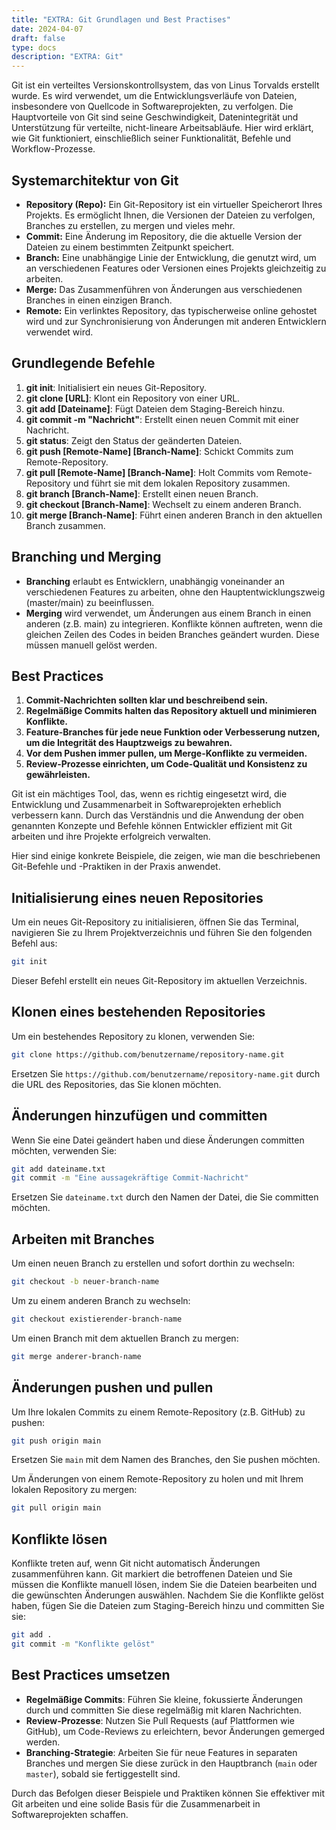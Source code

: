 ```yaml
---
title: "EXTRA: Git Grundlagen und Best Practises"
date: 2024-04-07
draft: false
type: docs
description: "EXTRA: Git"
---
```


Git ist ein verteiltes Versionskontrollsystem, das von Linus Torvalds erstellt wurde. Es wird verwendet, um die Entwicklungsverläufe von Dateien, insbesondere von Quellcode in Softwareprojekten, zu verfolgen. Die Hauptvorteile von Git sind seine Geschwindigkeit, Datenintegrität und Unterstützung für verteilte, nicht-lineare Arbeitsabläufe. Hier wird erklärt, wie Git funktioniert, einschließlich seiner Funktionalität, Befehle und Workflow-Prozesse.

## Systemarchitektur von Git

- **Repository (Repo):** Ein Git-Repository ist ein virtueller Speicherort Ihres Projekts. Es ermöglicht Ihnen, die Versionen der Dateien zu verfolgen, Branches zu erstellen, zu mergen und vieles mehr.
- **Commit:** Eine Änderung im Repository, die die aktuelle Version der Dateien zu einem bestimmten Zeitpunkt speichert.
- **Branch:** Eine unabhängige Linie der Entwicklung, die genutzt wird, um an verschiedenen Features oder Versionen eines Projekts gleichzeitig zu arbeiten.
- **Merge:** Das Zusammenführen von Änderungen aus verschiedenen Branches in einen einzigen Branch.
- **Remote:** Ein verlinktes Repository, das typischerweise online gehostet wird und zur Synchronisierung von Änderungen mit anderen Entwicklern verwendet wird.

## Grundlegende Befehle

1. **git init**: Initialisiert ein neues Git-Repository.
2. **git clone [URL]**: Klont ein Repository von einer URL.
3. **git add [Dateiname]**: Fügt Dateien dem Staging-Bereich hinzu.
4. **git commit -m "Nachricht"**: Erstellt einen neuen Commit mit einer Nachricht.
5. **git status**: Zeigt den Status der geänderten Dateien.
6. **git push [Remote-Name] [Branch-Name]**: Schickt Commits zum Remote-Repository.
7. **git pull [Remote-Name] [Branch-Name]**: Holt Commits vom Remote-Repository und führt sie mit dem lokalen Repository zusammen.
8. **git branch [Branch-Name]**: Erstellt einen neuen Branch.
9. **git checkout [Branch-Name]**: Wechselt zu einem anderen Branch.
10. **git merge [Branch-Name]**: Führt einen anderen Branch in den aktuellen Branch zusammen.

## Branching und Merging

- **Branching** erlaubt es Entwicklern, unabhängig voneinander an verschiedenen Features zu arbeiten, ohne den Hauptentwicklungszweig (master/main) zu beeinflussen.
- **Merging** wird verwendet, um Änderungen aus einem Branch in einen anderen (z.B. main) zu integrieren. Konflikte können auftreten, wenn die gleichen Zeilen des Codes in beiden Branches geändert wurden. Diese müssen manuell gelöst werden.

## Best Practices

1. **Commit-Nachrichten sollten klar und beschreibend sein.**
2. **Regelmäßige Commits halten das Repository aktuell und minimieren Konflikte.**
3. **Feature-Branches für jede neue Funktion oder Verbesserung nutzen, um die Integrität des Hauptzweigs zu bewahren.**
4. **Vor dem Pushen immer pullen, um Merge-Konflikte zu vermeiden.**
5. **Review-Prozesse einrichten, um Code-Qualität und Konsistenz zu gewährleisten.**

Git ist ein mächtiges Tool, das, wenn es richtig eingesetzt wird, die Entwicklung und Zusammenarbeit in Softwareprojekten erheblich verbessern kann. Durch das Verständnis und die Anwendung der oben genannten Konzepte und Befehle können Entwickler effizient mit Git arbeiten und ihre Projekte erfolgreich verwalten.

Hier sind einige konkrete Beispiele, die zeigen, wie man die beschriebenen Git-Befehle und -Praktiken in der Praxis anwendet.

## Initialisierung eines neuen Repositories

Um ein neues Git-Repository zu initialisieren, öffnen Sie das Terminal, navigieren Sie zu Ihrem Projektverzeichnis und führen Sie den folgenden Befehl aus:

```bash
git init
```

Dieser Befehl erstellt ein neues Git-Repository im aktuellen Verzeichnis.

## Klonen eines bestehenden Repositories

Um ein bestehendes Repository zu klonen, verwenden Sie:

```bash
git clone https://github.com/benutzername/repository-name.git
```

Ersetzen Sie `https://github.com/benutzername/repository-name.git` durch die URL des Repositories, das Sie klonen möchten.

## Änderungen hinzufügen und committen

Wenn Sie eine Datei geändert haben und diese Änderungen committen möchten, verwenden Sie:

```bash
git add dateiname.txt
git commit -m "Eine aussagekräftige Commit-Nachricht"
```

Ersetzen Sie `dateiname.txt` durch den Namen der Datei, die Sie committen möchten.

## Arbeiten mit Branches

Um einen neuen Branch zu erstellen und sofort dorthin zu wechseln:

```bash
git checkout -b neuer-branch-name
```

Um zu einem anderen Branch zu wechseln:

```bash
git checkout existierender-branch-name
```

Um einen Branch mit dem aktuellen Branch zu mergen:

```bash
git merge anderer-branch-name
```

## Änderungen pushen und pullen

Um Ihre lokalen Commits zu einem Remote-Repository (z.B. GitHub) zu pushen:

```bash
git push origin main
```

Ersetzen Sie `main` mit dem Namen des Branches, den Sie pushen möchten.

Um Änderungen von einem Remote-Repository zu holen und mit Ihrem lokalen Repository zu mergen:

```bash
git pull origin main
```

## Konflikte lösen

Konflikte treten auf, wenn Git nicht automatisch Änderungen zusammenführen kann. Git markiert die betroffenen Dateien und Sie müssen die Konflikte manuell lösen, indem Sie die Dateien bearbeiten und die gewünschten Änderungen auswählen. Nachdem Sie die Konflikte gelöst haben, fügen Sie die Dateien zum Staging-Bereich hinzu und committen Sie sie:

```bash
git add .
git commit -m "Konflikte gelöst"
```

## Best Practices umsetzen

- **Regelmäßige Commits**: Führen Sie kleine, fokussierte Änderungen durch und committen Sie diese regelmäßig mit klaren Nachrichten.
- **Review-Prozesse**: Nutzen Sie Pull Requests (auf Plattformen wie GitHub), um Code-Reviews zu erleichtern, bevor Änderungen gemerged werden.
- **Branching-Strategie**: Arbeiten Sie für neue Features in separaten Branches und mergen Sie diese zurück in den Hauptbranch (`main` oder `master`), sobald sie fertiggestellt sind.

Durch das Befolgen dieser Beispiele und Praktiken können Sie effektiver mit Git arbeiten und eine solide Basis für die Zusammenarbeit in Softwareprojekten schaffen.

